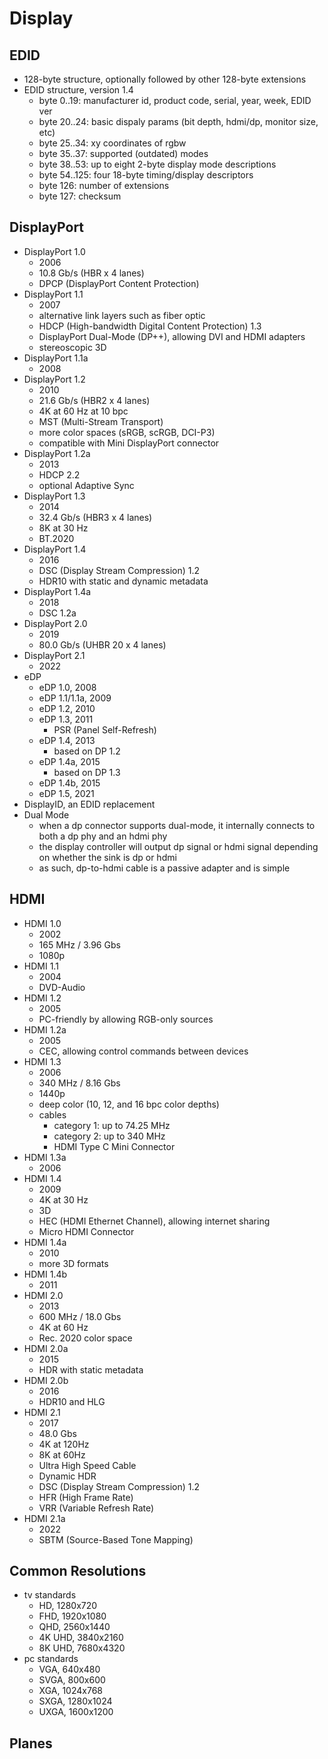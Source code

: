 Display
=======

## EDID

- 128-byte structure, optionally followed by other 128-byte extensions
- EDID structure, version 1.4
  - byte 0..19: manufacturer id, product code, serial, year, week, EDID ver
  - byte 20..24: basic dispaly params (bit depth, hdmi/dp, monitor size, etc)
  - byte 25..34: xy coordinates of rgbw
  - byte 35..37: supported (outdated) modes
  - byte 38..53: up to eight 2-byte display mode descriptions
  - byte 54..125: four 18-byte timing/display descriptors
  - byte 126: number of extensions
  - byte 127: checksum

## DisplayPort

- DisplayPort 1.0
  - 2006
  - 10.8 Gb/s (HBR x 4 lanes)
  - DPCP (DisplayPort Content Protection)
- DisplayPort 1.1
  - 2007
  - alternative link layers such as fiber optic
  - HDCP (High-bandwidth Digital Content Protection) 1.3
  - DisplayPort Dual-Mode (DP++), allowing DVI and HDMI adapters
  - stereoscopic 3D
- DisplayPort 1.1a
  - 2008
- DisplayPort 1.2
  - 2010
  - 21.6 Gb/s (HBR2 x 4 lanes)
  - 4K at 60 Hz at 10 bpc
  - MST (Multi-Stream Transport)
  - more color spaces (sRGB, scRGB, DCI-P3)
  - compatible with Mini DisplayPort connector
- DisplayPort 1.2a
  - 2013
  - HDCP 2.2
  - optional Adaptive Sync
- DisplayPort 1.3
  - 2014
  - 32.4 Gb/s (HBR3 x 4 lanes)
  - 8K at 30 Hz
  - BT.2020
- DisplayPort 1.4
  - 2016
  - DSC (Display Stream Compression) 1.2
  - HDR10 with static and dynamic metadata
- DisplayPort 1.4a
  - 2018
  - DSC 1.2a
- DisplayPort 2.0
  - 2019
  - 80.0 Gb/s (UHBR 20 x 4 lanes)
- DisplayPort 2.1
  - 2022
- eDP
  - eDP 1.0, 2008
  - eDP 1.1/1.1a, 2009
  - eDP 1.2, 2010
  - eDP 1.3, 2011
    - PSR (Panel Self-Refresh)
  - eDP 1.4, 2013
    - based on DP 1.2
  - eDP 1.4a, 2015
    - based on DP 1.3
  - eDP 1.4b, 2015
  - eDP 1.5, 2021
- DisplayID, an EDID replacement
- Dual Mode
  - when a dp connector supports dual-mode, it internally connects to both a
    dp phy and an hdmi phy
  - the display controller will output dp signal or hdmi signal depending on
    whether the sink is dp or hdmi
  - as such, dp-to-hdmi cable is a passive adapter and is simple

## HDMI

- HDMI 1.0
  - 2002
  - 165 MHz / 3.96 Gbs
  - 1080p
- HDMI 1.1
  - 2004
  - DVD-Audio
- HDMI 1.2
  - 2005
  - PC-friendly by allowing RGB-only sources
- HDMI 1.2a
  - 2005
  - CEC, allowing control commands between devices
- HDMI 1.3
  - 2006
  - 340 MHz / 8.16 Gbs
  - 1440p
  - deep color (10, 12, and 16 bpc color depths)
  - cables
    - category 1: up to 74.25 MHz
    - category 2: up to 340 MHz
    - HDMI Type C Mini Connector
- HDMI 1.3a
  - 2006
- HDMI 1.4
  - 2009
  - 4K at 30 Hz
  - 3D
  - HEC (HDMI Ethernet Channel), allowing internet sharing
  - Micro HDMI Connector
- HDMI 1.4a
  - 2010
  - more 3D formats
- HDMI 1.4b
  - 2011
- HDMI 2.0
  - 2013
  - 600 MHz / 18.0 Gbs
  - 4K at 60 Hz
  - Rec. 2020 color space
- HDMI 2.0a
  - 2015
  - HDR with static metadata
- HDMI 2.0b
  - 2016
  - HDR10 and HLG
- HDMI 2.1
  - 2017
  - 48.0 Gbs
  - 4K at 120Hz
  - 8K at 60Hz
  - Ultra High Speed Cable
  - Dynamic HDR
  - DSC (Display Stream Compression) 1.2
  - HFR (High Frame Rate)
  - VRR (Variable Refresh Rate)
- HDMI 2.1a
  - 2022
  - SBTM (Source-Based Tone Mapping)

## Common Resolutions

- tv standards
  - HD, 1280x720
  - FHD, 1920x1080
  - QHD, 2560x1440
  - 4K UHD, 3840x2160
  - 8K UHD, 7680x4320
- pc standards
  - VGA, 640x480
  - SVGA, 800x600
  - XGA, 1024x768
  - SXGA, 1280x1024
  - UXGA, 1600x1200

## Planes
